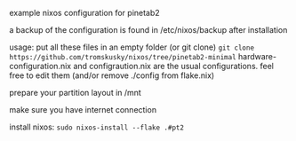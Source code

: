 example nixos configuration for pinetab2

a backup of the configuration is found in /etc/nixos/backup after installation

usage: put all these files in an empty folder
(or git clone)
```git clone https://github.com/tromskusky/nixos/tree/pinetab2-minimal```
hardware-configuration.nix and configraution.nix are the usual configurations. feel free to edit them (and/or remove ./config from flake.nix)

prepare your partition layout in /mnt

make sure you have internet connection

install nixos:
```sudo nixos-install --flake .#pt2```
